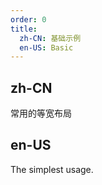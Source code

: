 ```yaml
---
order: 0
title:
  zh-CN: 基础示例
  en-US: Basic
---
```


## zh-CN

常用的等宽布局

## en-US

The simplest usage.

